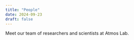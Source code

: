 ```yaml
---
title: "People"
date: 2024-09-23
draft: false
---
```


Meet our team of researchers and scientists at Atmos Lab.
